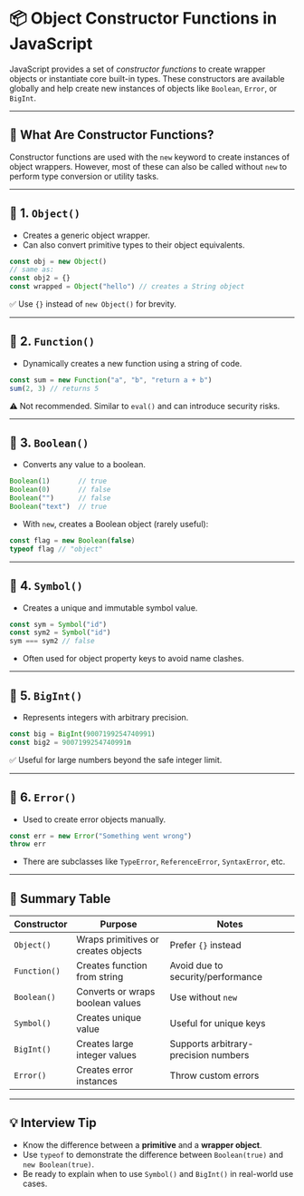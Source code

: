 # 📦 Object Constructor Functions in JavaScript

JavaScript provides a set of *constructor functions* to create wrapper objects or instantiate core built-in types. These constructors are available globally and help create new instances of objects like `Boolean`, `Error`, or `BigInt`.

---

## 🧱 What Are Constructor Functions?

Constructor functions are used with the `new` keyword to create instances of object wrappers. However, most of these can also be called without `new` to perform type conversion or utility tasks.

---

## 📌 1. `Object()`

- Creates a generic object wrapper.
- Can also convert primitive types to their object equivalents.

```ts
const obj = new Object()
// same as:
const obj2 = {}
const wrapped = Object("hello") // creates a String object
```

✅ Use `{}` instead of `new Object()` for brevity.

---

## 📌 2. `Function()`

- Dynamically creates a new function using a string of code.

```ts
const sum = new Function("a", "b", "return a + b")
sum(2, 3) // returns 5
```

⚠️ Not recommended. Similar to `eval()` and can introduce security risks.

---

## 📌 3. `Boolean()`

- Converts any value to a boolean.

```ts
Boolean(1)       // true
Boolean(0)       // false
Boolean("")      // false
Boolean("text")  // true
```

- With `new`, creates a Boolean object (rarely useful):

```ts
const flag = new Boolean(false)
typeof flag // "object"
```

---

## 📌 4. `Symbol()`

- Creates a unique and immutable symbol value.

```ts
const sym = Symbol("id")
const sym2 = Symbol("id")
sym === sym2 // false
```

- Often used for object property keys to avoid name clashes.

---

## 📌 5. `BigInt()`

- Represents integers with arbitrary precision.

```ts
const big = BigInt(9007199254740991)
const big2 = 9007199254740991n
```

✅ Useful for large numbers beyond the safe integer limit.

---

## 📌 6. `Error()`

- Used to create error objects manually.

```ts
const err = new Error("Something went wrong")
throw err
```

- There are subclasses like `TypeError`, `ReferenceError`, `SyntaxError`, etc.

---

## 🧠 Summary Table

| Constructor   | Purpose                             | Notes                                  |
|---------------|-------------------------------------|----------------------------------------|
| `Object()`     | Wraps primitives or creates objects | Prefer `{}` instead                    |
| `Function()`   | Creates function from string        | Avoid due to security/performance      |
| `Boolean()`    | Converts or wraps boolean values    | Use without `new`                      |
| `Symbol()`     | Creates unique value                | Useful for unique keys                 |
| `BigInt()`     | Creates large integer values        | Supports arbitrary-precision numbers   |
| `Error()`      | Creates error instances             | Throw custom errors                    |

---

## 💡 Interview Tip

- Know the difference between a **primitive** and a **wrapper object**.
- Use `typeof` to demonstrate the difference between `Boolean(true)` and `new Boolean(true)`.
- Be ready to explain when to use `Symbol()` and `BigInt()` in real-world use cases.